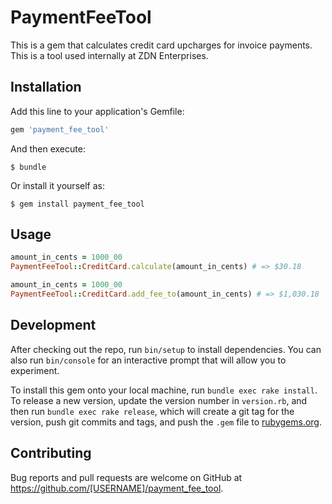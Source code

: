 # PaymentFeeTool

This is a gem that calculates credit card upcharges for invoice payments.
This is a tool used internally at ZDN Enterprises.

## Installation

Add this line to your application's Gemfile:

```ruby
gem 'payment_fee_tool'
```

And then execute:

    $ bundle

Or install it yourself as:

    $ gem install payment_fee_tool

## Usage

```ruby
amount_in_cents = 1000_00
PaymentFeeTool::CreditCard.calculate(amount_in_cents) # => $30.18
```
```ruby
amount_in_cents = 1000_00
PaymentFeeTool::CreditCard.add_fee_to(amount_in_cents) # => $1,030.18

```

## Development

After checking out the repo, run `bin/setup` to install dependencies. You can also run `bin/console` for an interactive prompt that will allow you to experiment.

To install this gem onto your local machine, run `bundle exec rake install`. To release a new version, update the version number in `version.rb`, and then run `bundle exec rake release`, which will create a git tag for the version, push git commits and tags, and push the `.gem` file to [rubygems.org](https://rubygems.org).

## Contributing

Bug reports and pull requests are welcome on GitHub at https://github.com/[USERNAME]/payment_fee_tool.
